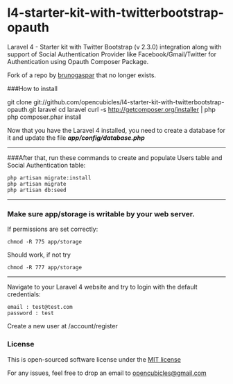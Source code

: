 l4-starter-kit-with-twitterbootstrap-opauth
===========================================

Laravel 4 - Starter kit with Twitter Bootstrap (v 2.3.0) integration along with support of Social Authentication Provider like Facebook/Gmail/Twitter for Authentication using Opauth Composer Package.

Fork of a repo by [brunogaspar](https://github.com/brunogaspar) that no longer exists.

###How to install

  git clone git://github.com/opencubicles/l4-starter-kit-with-twitterbootstrap-opauth.git laravel
	cd laravel
	curl -s http://getcomposer.org/installer | php
	php composer.phar install

Now that you have the Laravel 4 installed, you need to create a database for it and update the file ***app/config/database.php***

-----

###After that, run these commands to create and populate Users table and Social Authentication table:

	php artisan migrate:install
	php artisan migrate
	php artisan db:seed

-----

### Make sure app/storage is writable by your web server.
If permissions are set correctly:

    chmod -R 775 app/storage

Should work, if not try

    chmod -R 777 app/storage

-----

Navigate to your Laravel 4 website and try to login with the default credentials:

	email : test@test.com
	password : test

Create a new user at /account/register

### License

This is open-sourced software license under the [MIT license](http://opensource.org/licenses/MIT)

For any issues, feel free to drop an email to opencubicles@gmail.com
